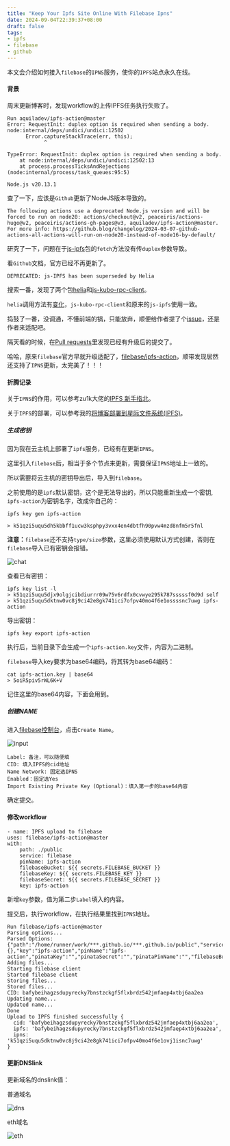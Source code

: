```yaml
---
title: "Keep Your Ipfs Site Online With Filebase Ipns"
date: 2024-09-04T22:39:37+08:00
draft: false
tags:
- ipfs
- filebase
- github
---
```


本文会介绍如何接入`filebase`的`IPNS`服务，使你的`IPFS`站点永久在线。

#### 背景

周末更新博客时，发现workflow的上传IPFS任务执行失败了。

```
Run aquiladev/ipfs-action@master
Error: RequestInit: duplex option is required when sending a body.
node:internal/deps/undici/undici:12502
      Error.captureStackTrace(err, this);
            ^

TypeError: RequestInit: duplex option is required when sending a body.
    at node:internal/deps/undici/undici:12502:13
    at process.processTicksAndRejections (node:internal/process/task_queues:95:5)

Node.js v20.13.1
```

查了一下，应该是`Github`更新了NodeJS版本导致的。

```
The following actions use a deprecated Node.js version and will be forced to run on node20: actions/checkout@v2, peaceiris/actions-hugo@v2, peaceiris/actions-gh-pages@v3, aquiladev/ipfs-action@master. For more info: https://github.blog/changelog/2024-03-07-github-actions-all-actions-will-run-on-node20-instead-of-node16-by-default/
```

研究了一下，问题在于[js-ipfs](https://github.com/ipfs/js-ipfs)包的`fetch`方法没有传`duplex`参数导致。

看`Github`文档，官方已经不再更新了。

```
DEPRECATED: js-IPFS has been superseded by Helia
```

搜索一番，发现了两个包[helia](https://github.com/ipfs/helia)和[js-kubo-rpc-client](https://github.com/ipfs/js-kubo-rpc-client)。

`helia`调用方法有[变化](https://github.com/ipfs/helia/wiki/Migrating-from-js-IPFS)，`js-kubo-rpc-client`和原来的`js-ipfs`使用一致。

捣鼓了一番，没调通，不懂前端的锅，只能放弃，顺便给作者提了个[issue](https://github.com/aquiladev/ipfs-action/issues/78)，还是作者来适配吧。

隔天看的时候，在[Pull requests](https://github.com/aquiladev/ipfs-action/pulls)里发现已经有升级后的提交了。

哈哈，原来`filebase`官方早就升级适配了，[filebase/ipfs-action](https://github.com/filebase/ipfs-action/tree/master)，顺带发现居然还支持了`IPNS`更新，太完美了！！！

#### 折腾记录

关于`IPNS`的作用，可以参考zu1k大佬的[IPFS 新手指北](https://zu1k.com/posts/tutorials/p2p/ipfs/)。

关于`IPFS`的部署，可以参考我的[将博客部署到星际文件系统(IPFS)](https://liudon.com/posts/deploy-blog-to-ipfs/)。

##### 生成密钥

因为我在云主机上部署了`ipfs`服务，已经有在更新`IPNS`。

这里引入`filebase`后，相当于多个节点来更新，需要保证`IPNS`地址上一致的。

所以需要将云主机的密钥导出后，导入到`filebase`。

之前使用的是`ipfs`默认密钥，这个是无法导出的，所以只能重新生成一个密钥,
`ipfs-action`为密钥名字，改成你自己的：

```
ipfs key gen ipfs-action

> k51qzi5uqu5dh5kbbff1ucw3ksphpy3vxx4en4dbtfh90pvw4mzd8nfm5r5fnl
```

**注意：**`filebase`还不支持`type/size`参数，这里必须使用默认方式创建，否则在`filebase`导入已有密钥会报错。

![chat](20240904-214210.png)

查看已有密钥：

```
ipfs key list -l
> k51qzi5uqu5djx9olgjcibdiurrr09w75v6rdfx0cvwye295k787sssssf0d9d self        
> k51qzi5uqu5dktnw0vc8j9ci42e8gk741ici7ofpv40mo4f6e1ossssnc7uwg ipfs-action
```

导出密钥：

```
ipfs key export ipfs-action
```

执行后，当前目录下会生成一个`ipfs-action.key`文件，内容为二进制。

`filebase`导入key要求为base64编码，将其转为base64编码：

```
cat ipfs-action.key | base64
> 5oiR5piv5rWL6K+V
```

记住这里的base64内容，下面会用到。

##### 创建NAME

进入[filebase控制台](https://console.filebase.com/names)，点击`Create Name`。

![input](20240904-214908.png)

```
Label: 备注，可以随便填
CID: 填入IPFS的cid地址
Name Network: 固定选IPNS
Enabled：固定选Yes
Import Existing Private Key (Optional)：填入第一步的base64内容
```

确定提交。

#### 修改workflow

```
- name: IPFS upload to filebase
uses: filebase/ipfs-action@master
with:
    path: ./public
    service: filebase
    pinName: ipfs-action
    filebaseBucket: ${{ secrets.FILEBASE_BUCKET }}
    filebaseKey: ${{ secrets.FILEBASE_KEY }}
    filebaseSecret: ${{ secrets.FILEBASE_SECRET }}
    key: ipfs-action
```

新增`key`参数，值为第二步`Label`填入的内容。

提交后，执行workflow，在执行结果里找到`IPNS`地址。

```
Run filebase/ipfs-action@master
Parsing options...
Parsed Options: {"path":"/home/runner/work/***.github.io/***.github.io/public","service":"filebase","host":"ipfs.io","port":"5001","protocol":"https","headers":{},"key":"ipfs-action","pinName":"ipfs-action","pinataKey":"","pinataSecret":"","pinataPinName":"","filebaseBucket":"***","filebaseKey":"***","filebaseSecret":"***","infuraProjectId":"","infuraProjectSecret":"","timeout":"60000","verbose":false,"pattern":"public/**/*"}
Adding files...
Starting filebase client
Started filebase client
Storing files...
Stored files...
CID: bafybeihagzsdupyrecky7bnstzckgf5flxbrdz542jmfaep4xtbj6aa2ea
Updating name...
Updated name...
Done
Upload to IPFS finished successfully {
  cid: 'bafybeihagzsdupyrecky7bnstzckgf5flxbrdz542jmfaep4xtbj6aa2ea',
  ipfs: 'bafybeihagzsdupyrecky7bnstzckgf5flxbrdz542jmfaep4xtbj6aa2ea',
  ipns: 'k51qzi5uqu5dktnw0vc8j9ci42e8gk741ici7ofpv40mo4f6e1ovj1isnc7uwg'
}
```

#### 更新DNSlink

更新域名的dnslink值：

普通域名

![dns](20240904-215553.png)

eth域名

![eth](WechatIMG16.jpg)